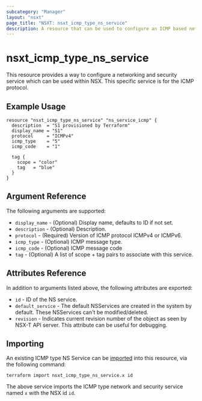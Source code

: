 ```yaml
---
subcategory: "Manager"
layout: "nsxt"
page_title: "NSXT: nsxt_icmp_type_ns_service"
description: A resource that can be used to configure an ICMP based networking and security service in NSX.
---
```


# nsxt_icmp_type_ns_service

This resource provides a way to configure a networking and security service which can be used within NSX. This specific service is for the ICMP protocol.

## Example Usage

```hcl
resource "nsxt_icmp_type_ns_service" "ns_service_icmp" {
  description  = "S1 provisioned by Terraform"
  display_name = "S1"
  protocol     = "ICMPv4"
  icmp_type    = "5"
  icmp_code    = "1"

  tag {
    scope = "color"
    tag   = "blue"
  }
}
```

## Argument Reference

The following arguments are supported:

* `display_name` - (Optional) Display name, defaults to ID if not set.
* `description` - (Optional) Description.
* `protocol` - (Required) Version of ICMP protocol ICMPv4 or ICMPv6.
* `icmp_type` - (Optional) ICMP message type.
* `icmp_code` - (Optional) ICMP message code
* `tag` - (Optional) A list of scope + tag pairs to associate with this service.

## Attributes Reference

In addition to arguments listed above, the following attributes are exported:

* `id` - ID of the NS service.
* `default_service` - The default NSServices are created in the system by default. These NSServices can't be modified/deleted.
* `revision` - Indicates current revision number of the object as seen by NSX-T API server. This attribute can be useful for debugging.

## Importing

An existing ICMP type NS Service can be [imported][docs-import] into this resource, via the following command:

[docs-import]: /docs/import/index.html

```
terraform import nsxt_icmp_type_ns_service.x id
```

The above service imports the ICMP type network and security service named `x` with the NSX id `id`.
